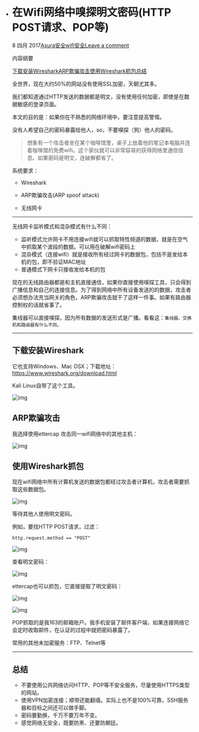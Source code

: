 - # 在Wifi网络中嗅探明文密码(HTTP POST请求、POP等)

  8 四月 2017[Asura](https://luodaoyi.com/p/author/asura)[安全](https://luodaoyi.com/p/category/reverse-2/security)[wifi安全](https://luodaoyi.com/p/tag/wifi安全)[Leave a comment](https://luodaoyi.com/p/zaiwifi-wang-luo-zhong-xiu-tan-ming-wen-mi-ma-http.html#respond)

  内容纲要

  [下载安装Wireshark](https://luodaoyi.com/p/zaiwifi-wang-luo-zhong-xiu-tan-ming-wen-mi-ma-http.html#toc-0)[ARP欺骗攻击](https://luodaoyi.com/p/zaiwifi-wang-luo-zhong-xiu-tan-ming-wen-mi-ma-http.html#toc-1)[使用Wireshark抓包](https://luodaoyi.com/p/zaiwifi-wang-luo-zhong-xiu-tan-ming-wen-mi-ma-http.html#toc-2)[总结](https://luodaoyi.com/p/zaiwifi-wang-luo-zhong-xiu-tan-ming-wen-mi-ma-http.html#toc-3)

  全世界，现在大约50%的网站没有使用SSL加密，天朝尤其多。

  我们都知道通过HTTP发送的数据都是明文，没有使用任何加密，即使是在数据敏感的登录页面。

  本文的目的是：如果你在不熟悉的网络环境中，要注意提高警惕。

  没有人希望自己的密码暴露给他人，so，不要嗅探（狗）他人的密码。

  > 想象有一个攻击者坐在某个咖啡馆里，桌子上放着他的笔记本电脑并连着咖啡馆的免费wifi。这个家伙就可以非常容易的获得网络里通信信息。如果密码是明文，连破解都省了。

  系统要求：

  - Wireshark

  - ARP欺骗攻击(ARP spoof attack)

  - 无线网卡

  - ------

  无线网卡监听模式和混杂模式有什么不同：

  - 监听模式允许网卡不用连接wifi就可以抓取特性频道的数据，就是在空气中抓取某个波段的数据。可以用在破解wifi密码上
  - 混杂模式（连接wifi）就是接收所有经过网卡的数据包，包括不是发给本机的包，即不验证MAC地址
  - 普通模式下网卡只接收发给本机的包

  现在的无线路由器都是和主机直接通信，如果你直接使用嗅探工具，只会得到广播信息和自己的连接信息。为了得到网络中所有设备发送的的数据，攻击者必须想办法充当网关的角色，ARP欺骗攻击就干了这样一件事。如果有路由器控制权的话就省事了。

  集线器可以直接嗅探，因为所有数据的发送形式是广播。看看这：`集线器、交换机和路由器有什么不同。`

  ------

  ## 下载安装Wireshark

  它也支持Windows、Mac OSX；下载地址：https://www.wireshark.org/download.html

  Kali Linux自带了这个工具。

  ![img](../../../../#ImageAssets/2017-04-25-14916401683470.png)

  ## ARP欺骗攻击

  我选择使用ettercap
  攻击同一wifi网络中的其他主机：

  ![img](../../../../#ImageAssets/2017-04-25-14916401964422.png)

  ## 使用Wireshark抓包

  现在wifi网络中所有计算机发送的数据包都经过攻击者计算机，攻击者需要抓取这些数据包。

  ![img](../../../../#ImageAssets/2017-04-25-14916402121202.png)

  等待其他人使用明文密码。

  例如，要找HTTP POST请求，过滤：

  ```
  http.request.method == "POST"
  ```

  ![img](../../../../#ImageAssets/2017-04-25-14916402341031.png)

  查看明文密码：

  ![img](../../../../#ImageAssets/2017-04-25-14916402432541.png)

  ettercap也可以抓包，它直接提取了明文密码：

  ![img](../../../../#ImageAssets/2017-04-25-14916402529585.png)

  ![img](../../../../#ImageAssets/2017-04-25-14916402584851.png)

  POP抓取的是我163的邮箱账户。我手机安装了邮件客户端，如果连接网络它会定时收取邮件，在认证的过程中就把密码暴露了。

  常用的其他未加密服务：FTP、Telnet等

  ------

  ## 总结

  - 不要使用公共网络访问HTTP、POP等不安全服务，尽量使用HTTPS类型的网站。
  - 使用VPN加密连接；顺带还能翻墙。实际上也不是100%可靠，SSH服务器和目标之间还可以做手脚。
  - 密码要勤换，千万不要万年不变。
  - 感觉网络无安全，既要防黑、还要防朝廷。